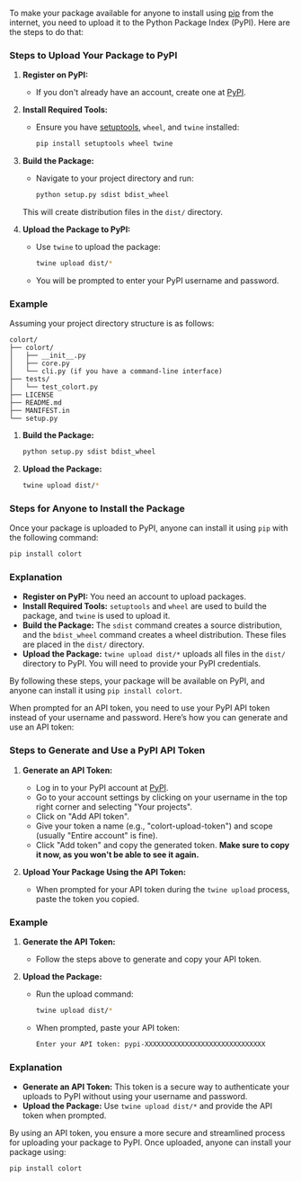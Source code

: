 To make your package available for anyone to install using [pip](file:///d%3A/proj/color-terminal/README.md#7%2C22-7%2C22) from the internet, you need to upload it to the Python Package Index (PyPI). Here are the steps to do that:

### Steps to Upload Your Package to PyPI

1. **Register on PyPI:**
   - If you don't already have an account, create one at [PyPI](https://pypi.org/account/register/).

2. **Install Required Tools:**
   - Ensure you have [setuptools](file:///d%3A/proj/color-terminal/setup.py#5%2C6-5%2C6), `wheel`, and `twine` installed:
     ```sh
     pip install setuptools wheel twine
     ```

3. **Build the Package:**
   - Navigate to your project directory and run:
     ```sh
     python setup.py sdist bdist_wheel
     ```

   This will create distribution files in the `dist/` directory.

4. **Upload the Package to PyPI:**
   - Use `twine` to upload the package:
     ```sh
     twine upload dist/*
     ```

   - You will be prompted to enter your PyPI username and password.

### Example

Assuming your project directory structure is as follows:
```
colort/
├── colort/
│   ├── __init__.py
│   ├── core.py
│   └── cli.py (if you have a command-line interface)
├── tests/
│   └── test_colort.py
├── LICENSE
├── README.md
├── MANIFEST.in
└── setup.py
```

1. **Build the Package:**
   ```sh
   python setup.py sdist bdist_wheel
   ```

2. **Upload the Package:**
   ```sh
   twine upload dist/*
   ```

### Steps for Anyone to Install the Package

Once your package is uploaded to PyPI, anyone can install it using `pip` with the following command:

```sh
pip install colort
```

### Explanation

- **Register on PyPI:** You need an account to upload packages.
- **Install Required Tools:** `setuptools` and `wheel` are used to build the package, and `twine` is used to upload it.
- **Build the Package:** The `sdist` command creates a source distribution, and the `bdist_wheel` command creates a wheel distribution. These files are placed in the `dist/` directory.
- **Upload the Package:** `twine upload dist/*` uploads all files in the `dist/` directory to PyPI. You will need to provide your PyPI credentials.

By following these steps, your package will be available on PyPI, and anyone can install it using `pip install colort`.


When prompted for an API token, you need to use your PyPI API token instead of your username and password. Here’s how you can generate and use an API token:

### Steps to Generate and Use a PyPI API Token

1. **Generate an API Token:**
   - Log in to your PyPI account at [PyPI](https://pypi.org/).
   - Go to your account settings by clicking on your username in the top right corner and selecting "Your projects".
   - Click on "Add API token".
   - Give your token a name (e.g., "colort-upload-token") and scope (usually "Entire account" is fine).
   - Click "Add token" and copy the generated token. **Make sure to copy it now, as you won't be able to see it again.**

2. **Upload Your Package Using the API Token:**
   - When prompted for your API token during the `twine upload` process, paste the token you copied.

### Example

1. **Generate the API Token:**
   - Follow the steps above to generate and copy your API token.

2. **Upload the Package:**
   - Run the upload command:
     ```sh
     twine upload dist/*
     ```
   - When prompted, paste your API token:
     ```sh
     Enter your API token: pypi-XXXXXXXXXXXXXXXXXXXXXXXXXXXXXX
     ```

### Explanation

- **Generate an API Token:** This token is a secure way to authenticate your uploads to PyPI without using your username and password.
- **Upload the Package:** Use `twine upload dist/*` and provide the API token when prompted.

By using an API token, you ensure a more secure and streamlined process for uploading your package to PyPI. Once uploaded, anyone can install your package using:

```sh
pip install colort
```